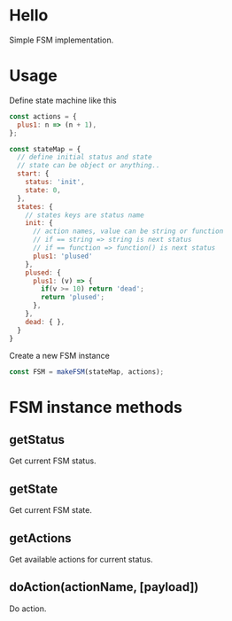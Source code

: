 # Hello

Simple FSM implementation.

# Usage

Define state machine like this

```js
const actions = {
  plus1: n => (n + 1),
};

const stateMap = {
  // define initial status and state
  // state can be object or anything..
  start: {
    status: 'init',
    state: 0,
  },
  states: {
    // states keys are status name
    init: {
      // action names, value can be string or function
      // if == string => string is next status
      // if == function => function() is next status
      plus1: 'plused'
    },
    plused: {
      plus1: (v) => {
        if(v >= 10) return 'dead';
        return 'plused';
      },
    },
    dead: { },
  }
}
```

Create a new FSM instance

```js
const FSM = makeFSM(stateMap, actions);

```

# FSM instance methods

## getStatus

Get current FSM status.

## getState

Get current FSM state.

## getActions

Get available actions for current status.

## doAction(actionName, [payload])

Do action.
